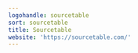 ```yaml
---
logohandle: sourcetable
sort: sourcetable
title: Sourcetable
website: 'https://sourcetable.com/'
---
```


